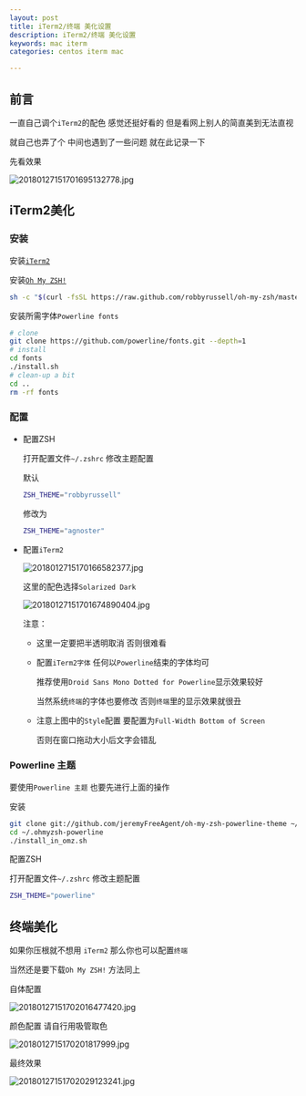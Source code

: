 ```yaml
---
layout: post
title: iTerm2/终端 美化设置
description: iTerm2/终端 美化设置
keywords: mac iterm
categories: centos iterm mac

---
```


## 前言

一直自己调个`iTerm2`的配色 感觉还挺好看的  但是看网上别人的简直美到无法直视   

就自己也弄了个 中间也遇到了一些问题 就在此记录一下

先看效果

![20180127151701695132778.jpg](http://image.psvmc.cn/20180127151701695132778.jpg)

## iTerm2美化

### 安装

安装[`iTerm2`](http://www.iterm2.com/)

安装[`Oh My ZSH!`](http://ohmyz.sh/)

```bash
sh -c "$(curl -fsSL https://raw.github.com/robbyrussell/oh-my-zsh/master/tools/install.sh)"
```

安装所需字体`Powerline fonts`

```bash
# clone
git clone https://github.com/powerline/fonts.git --depth=1
# install
cd fonts
./install.sh
# clean-up a bit
cd ..
rm -rf fonts
```

### 配置

+ 配置ZSH

  打开配置文件`~/.zshrc` 修改主题配置

  默认

  ```bash
  ZSH_THEME="robbyrussell"
  ```

  修改为

  ```bash
  ZSH_THEME="agnoster"
  ```

+ 配置`iTerm2`

  ![2018012715170166582377.jpg](http://image.psvmc.cn/2018012715170166582377.jpg)

  这里的配色选择`Solarized Dark`

  ![20180127151701674890404.jpg](http://image.psvmc.cn/20180127151701674890404.jpg)

  注意：

  + 这里一定要把半透明取消  否则很难看

  + 配置`iTerm2字体` 任何以`Powerline`结束的字体均可   

    推荐使用`Droid Sans Mono Dotted for Powerline`显示效果较好  

    当然系统`终端`的字体也要修改 否则`终端`里的显示效果就很丑

  + 注意上图中的`Style`配置 要配置为`Full-Width Bottom of Screen`

    否则在窗口拖动大小后文字会错乱

### Powerline 主题

要使用`Powerline 主题` 也要先进行上面的操作 

安装

```bash
git clone git://github.com/jeremyFreeAgent/oh-my-zsh-powerline-theme ~/.ohmyzsh-powerline
cd ~/.ohmyzsh-powerline
./install_in_omz.sh
```

配置ZSH

打开配置文件`~/.zshrc` 修改主题配置

```bash
ZSH_THEME="powerline"
```
## 终端美化

如果你压根就不想用 `iTerm2` 那么你也可以配置`终端`

当然还是要下载`Oh My ZSH!` 方法同上

自体配置

![20180127151702016477420.jpg](http://image.psvmc.cn/20180127151702016477420.jpg)

颜色配置 请自行用吸管取色

![2018012715170201817999.jpg](http://image.psvmc.cn/2018012715170201817999.jpg)

最终效果

![20180127151702029123241.jpg](http://image.psvmc.cn/20180127151702029123241.jpg)